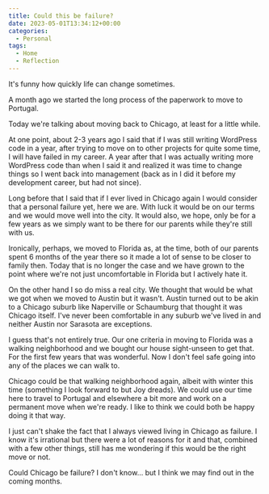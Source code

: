 ```yaml
---
title: Could this be failure?
date: 2023-05-01T13:34:12+00:00
categories:
  - Personal
tags:
  - Home
  - Reflection
---
```


It's funny how quickly life can change sometimes.

A month ago we started the long process of the paperwork to move to Portugal.

Today we're talking about moving back to Chicago, at least for a little while.

At one point, about 2-3 years ago I said that if I was still writing WordPress code in a year, after trying to move on to other projects for quite some time, I will have failed in my career. A year after that I was actually writing more WordPress code than when I said it and realized it was time to change things so I went back into management (back as in I did it before my development career, but had not since).

Long before that I said that if I ever lived in Chicago again I would consider that a personal failure yet, here we are. With luck it would be on our terms and we would move well into the city. It would also, we hope, only be for a few years as we simply want to be there for our parents while they're still with us.

Ironically, perhaps, we moved to Florida as, at the time, both of our parents spent 6 months of the year there so it made a lot of sense to be closer to family then. Today that is no longer the case and we have grown to the point where we're not just uncomfortable in Florida but I actively hate it.

On the other hand I so do miss a real city. We thought that would be what we got when we moved to Austin but it wasn't. Austin turned out to be akin to a Chicago suburb like Naperville or Schaumburg that thought it was Chicago itself. I've never been comfortable in any suburb we've lived in and neither Austin nor Sarasota are exceptions.

I guess that's not entirely true. Our one criteria in moving to Florida was a walking neighborhood and we bought our house sight-unseen to get that. For the first few years that was wonderful. Now I don't feel safe going into any of the places we can walk to.

Chicago could be that walking neighborhood again, albeit with winter this time (something I look forward to but Joy dreads). We could use our time here to travel to Portugal and elsewhere a bit more and work on a permanent move when we're ready. I like to think we could both be happy doing it that way.

I just can't shake the fact that I always viewed living in Chicago as failure. I know it's irrational but there were a lot of reasons for it and that, combined with a few other things, still has me wondering if this would be the right move or not.

Could Chicago be failure? I don't know... but I think we may find out in the coming months.